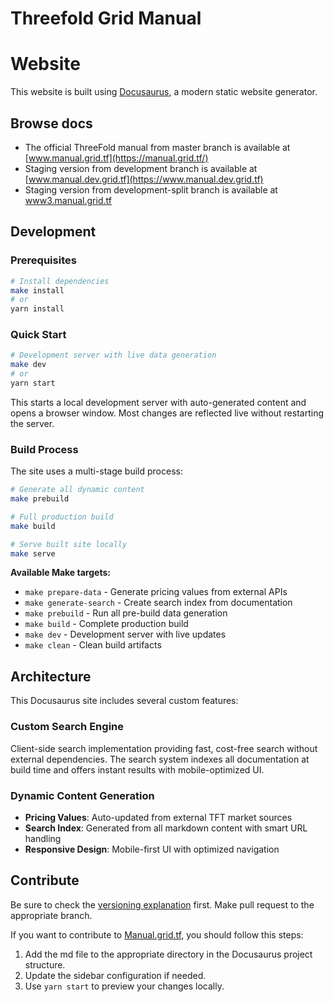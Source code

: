 # Threefold Grid Manual

# Website

This website is built using [Docusaurus](https://docusaurus.io/), a modern static website generator.

## Browse docs

- The official ThreeFold manual from master branch is available at [www.manual.grid.tf](https://manual.grid.tf/)
- Staging version from development branch is available at [www.manual.dev.grid.tf](https://www.manual.dev.grid.tf)
- Staging version from development-split branch is available at [www3.manual.grid.tf](https://www3.manual.grid.tf)

## Development

### Prerequisites

```bash
# Install dependencies
make install
# or
yarn install
```

### Quick Start

```bash
# Development server with live data generation
make dev
# or
yarn start
```

This starts a local development server with auto-generated content and opens a browser window. Most changes are reflected live without restarting the server.

### Build Process

The site uses a multi-stage build process:

```bash
# Generate all dynamic content
make prebuild

# Full production build
make build

# Serve built site locally
make serve
```

**Available Make targets:**
- `make prepare-data` - Generate pricing values from external APIs
- `make generate-search` - Create search index from documentation
- `make prebuild` - Run all pre-build data generation
- `make build` - Complete production build
- `make dev` - Development server with live updates
- `make clean` - Clean build artifacts

## Architecture

This Docusaurus site includes several custom features:

### Custom Search Engine
Client-side search implementation providing fast, cost-free search without external dependencies. The search system indexes all documentation at build time and offers instant results with mobile-optimized UI.

### Dynamic Content Generation
- **Pricing Values**: Auto-updated from external TFT market sources
- **Search Index**: Generated from all markdown content with smart URL handling
- **Responsive Design**: Mobile-first UI with optimized navigation

## Contribute

Be sure to check the [versioning explanation](./versioning.md) first. Make pull request to the appropriate branch.

If you want to contribute to [Manual.grid.tf](https://manual.grid.tf/), you should follow this steps:

1. Add the md file to the appropriate directory in the Docusaurus project structure.
2. Update the sidebar configuration if needed.
3. Use `yarn start` to preview your changes locally.